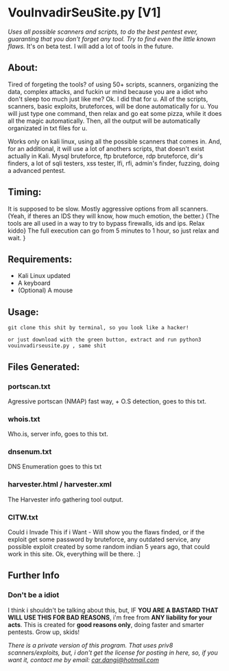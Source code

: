 # VouInvadirSeuSite.py [V1]
*Uses all possible scanners and scripts, to do the best pentest ever, guaranting that you don't forget any tool. Try to find even the little known flaws.*
It's on beta test. I will add a lot of tools in the future. 

## About:
Tired of forgeting the tools? of using 50+ scripts, scanners, organizing the data, complex attacks, and fuckin ur mind because you are a idiot who don't sleep too much just like me?
Ok. I did that for u. All of the scripts, scanners, basic exploits, bruteforces, will be done automatically for u. You will just type one command, then relax and go eat some pizza, while it does all the magic automatically.
Then, all the output will be automatically organizated in txt files for u.


Works only on kali linux, using all the possible scanners that comes in.
And, for an additional, it will use a lot of anothers scripts, that doesn't exist actually in Kali.
Mysql bruteforce, ftp bruteforce, rdp bruteforce, dir's finders, a lot of sqli testers, xss tester, lfi, rfi, admin's finder, fuzzing, doing a advanced pentest.

## Timing:
It is supposed to be slow. Mostly aggressive options from all scanners. (Yeah, if theres an IDS they will know, how much emotion, the better.) {The tools are all used in a way to try to bypass firewalls, ids and ips. Relax kiddo} 
The full execution can go from 5 minutes to 1 hour, so just relax and wait. }

## Requirements:
 - Kali Linux updated
 - A keyboard
 - (Optional) A mouse
 ## Usage:
 `git clone this shit by terminal, so you look like a hacker!`
 
 `or just download with the green button, extract and run python3 vouinvadirseusite.py , same shit`

## Files Generated:

### portscan.txt
Agressive portscan (NMAP) fast way, + O.S detection, goes to this txt.
### whois.txt
Who.is, server info, goes to this txt.
### dnsenum.txt
DNS Enumeration goes to this txt
### harvester.html / harvester.xml
The Harvester info gathering tool output.
### CITW.txt
Could i Invade This if i Want - Will show you the flaws finded, or if the exploit get some password by bruteforce, any outdated service, any possible exploit created by some random indian 5 years ago, that could work in this site. Ok, everything will be there. :]

## Further Info
### Don't be a idiot
I think i shouldn't be talking about this, but, IF **YOU ARE A BASTARD THAT WILL USE THIS FOR BAD REASONS**, i'm free from **ANY liability for your acts**. This is created for **good reasons only**, doing faster and smarter pentests. Grow up, skids!

*There is a private version of this program. That uses priv8 scanners/exploits, but, i don't get the license for posting in here, so, if you want it, contact me by email: car.dangi@hotmail.com*
